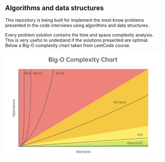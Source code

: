 ## Algorithms and data structures

This repository is being built for implement the most know problems presented in the code interviews using algorithms and data structures. 

Every problem solution contains the time and space complexity analysis. This is very useful to undestand if the solutions presented are optimal. Below a Big-O complexity chart taken from LeetCode course.

![alt text](resources/images/big-o.png)

